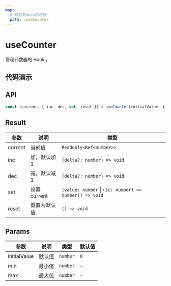 ```yaml
---
map:
  # 映射到docs的路径
  path: /useCounter
---
```


# useCounter

管理计数器的 Hook 。

## 代码演示

<demo src="./demo/demo.vue"
  language="vue"
  title="管理计数器"
  desc="一个简单的例子管理计数器"> </demo>

## API

```typescript
const [current, { inc, dec, set, reset }] = useCounter(initialValue, { min, max })
```

## Result

| 参数    | 说明         | 类型                                                   |
| ------- | ------------ | ------------------------------------------------------ |
| current | 当前值       | `Readonly<Ref<number>>`                                |
| inc     | 加，默认加 1 | `(delta?: number) => void`                             |
| dec     | 减，默认减 1 | `(delta?: number) => void`                             |
| set     | 设置 current | `(value: number` \| `((c: number) => number)) => void` |
| reset   | 重置为默认值 | `() => void`                                           |

## Params

| 参数         | 说明   | 类型     | 默认值 |
| ------------ | ------ | -------- | ------ |
| initialValue | 默认值 | `number` | `0`    |
| min          | 最小值 | `number` | -      |
| max          | 最大值 | `number` | -      |
